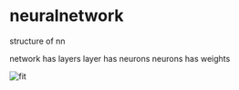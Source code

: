 # neuralnetwork
structure of nn

network has layers
layer has neurons
neurons has weights



![fit](https://upload.wikimedia.org/wikipedia/commons/thumb/9/99/Neural_network_example.svg/800px-Neural_network_example.svg.png)
